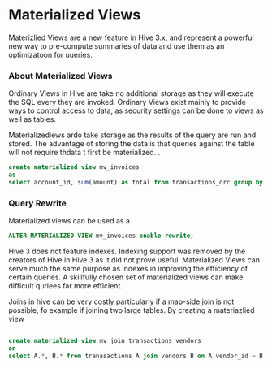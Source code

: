 
# Materialized Views

Materizlied Views are a new feature in Hive 3.x, and represent a powerful new way to pre-compute summaries of data
and use them as an optimizatoon for uueries.

### About Materialized Views

Ordinary Views in Hive are take no additional storage as they will execute the SQL every they are invoked.  Ordinary Views
exist mainly to provide ways to control access to data, as security settings can be done to views as well as tables.

Materializediews ardo take storage as the results of the query are run and stored.  The advantage of storing the data
is that queries against the table will not require thdata t first be materialized.  .  



```sql
create materialized view mv_invoices
as
select account_id, sum(amount) as total from transactions_orc group by account_id order by total desc;
```



### Query Rewrite

Materialized views can be used as a 


```sql
ALTER MATERIALIZED VIEW mv_invoices enable rewrite;
```

Hive 3 does not feature indexes.  Indexing support was removed by the creators of Hive in Hive 3 as it did not prove useful.
Materialized Views can serve much the same purpose as indexes in improving the efficiency of certain queries.  A skillfully
chosen set of materialized views can make difficult quriees far more efficient.



Joins in hive can be very costly particularly if a map-side join is not possible, fo  example if joining two large tables.
By creating a materiazlied view 


```sql

create materialized view mv_join_transactions_vendors
on
select A.*, B.* from tranasactions A join vendors B on A.vendor_id = B.id;

```



